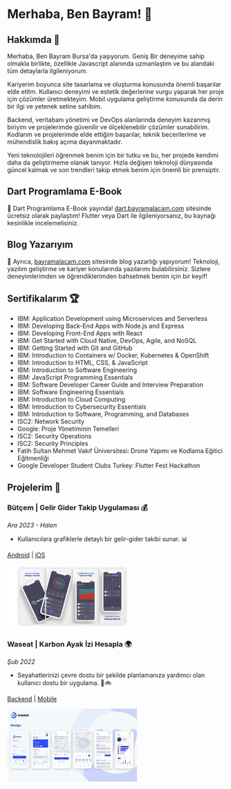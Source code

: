 # Merhaba, Ben Bayram! 👋

## Hakkımda 🌟

Merhaba, Ben Bayram Bursa'da yaşıyorum. Geniş Bir deneyime sahip olmakla birlikte, özellikle Javascript alanında uzmanlaştım ve bu alandaki tüm detaylarla ilgileniyorum.

Kariyerim boyunca site tasarlama ve oluşturma konusunda önemli başarılar elde etitm. Kullanıcı deneyimi ve estetik değerlerine vurgu yaparak her proje için çözümler üretmekteyim. Mobil uygulama geliştirme konusunda da derin bir ilgi ve yetenek setine sahibim.

Backend, veritabanı yönetimi ve DevOps alanlarında deneyim kazanmış biriyim ve projelerimde güvenilir ve ölçeklenebilir çözümler sunabilirim. Kodlarım ve projelerimde elde ettiğim başarılar, teknik becerilerime ve mühendislik bakış açıma dayanmaktadır.

Yeni teknolojileri öğrenmek benim için bir tutku ve bu, her projede kendimi daha da geliştirmeme olanak tanıyor. Hızla değişen teknoloji dünyasında güncel kalmak ve son trendleri takip etmek benim için önemli bir prensiptir.

## Dart Programlama E-Book

📘 Dart Programlama E-Book yayında! [dart.bayramalacam.com](https://dart.bayramalacam.com) sitesinde ücretsiz olarak paylaştım! Flutter veya Dart ile ilgileniyorsanız, bu kaynağı kesinlikle incelemelisiniz.

## Blog Yazarıyım

📝 Ayrıca, [bayramalacam.com](https://bayramalacam.com) sitesinde blog yazarlığı yapıyorum! Teknoloji, yazılım geliştirme ve kariyer konularında yazılarımı bulabilirsiniz. Sizlere deneyimlerimden ve öğrendiklerimden bahsetmek benim için bir keyif!


## Sertifikalarım 🏆

- IBM: Application Development using Microservices and Serverless
- IBM: Developing Back-End Apps with Node.js and Express
- IBM: Developing Front-End Apps with React
- IBM: Get Started with Cloud Native, DevOps, Agile, and NoSQL
- IBM: Getting Started with Git and GitHub
- IBM: Introduction to Containers w/ Docker, Kubernetes & OpenShift
- IBM: Introduction to HTML, CSS, & JavaScript
- IBM: Introduction to Software Engineering
- IBM: JavaScript Programming Essentials
- IBM: Software Developer Career Guide and Interview Preparation
- IBM: Software Engineering Essentials
- IBM: Introduction to Cloud Computing
- IBM: Introduction to Cybersecurity Essentials
- IBM: Introduction to Software, Programming, and Databases
- ISC2: Network Security
- Google: Proje Yönetiminin Temelleri
- ISC2: Security Operations
- ISC2: Security Principles
- Fatih Sultan Mehmet Vakıf Üniversitesi: Drone Yapımı ve Kodlama Eğitici Eğitmenliği
- Google Developer Student Clubs Turkey: Flutter Fest Hackathon

## Projelerim 🚀

### Bütçem | Gelir Gider Takip Uygulaması 💰
*Ara 2023 - Halen*
- Kullanıcılara grafiklerle detaylı bir gelir-gider takibi sunar. 📊

[Android](www.bayramalacam.com/budget/android) | [iOS](www.bayramalacam.com/budget/ios)

<img src="images/projects/butcem.png" width="300">

### Waseat | Karbon Ayak İzi Hesapla 🌍
*Şub 2022*
- Seyahatlerinizi çevre dostu bir şekilde planlamanıza yardımcı olan kullanıcı dostu bir uygulama. 🚗🚲

[Backend](https://github.com/bayramlcm/waseat-backend) | [Mobile](https://github.com/ertugrulsagdic/waseat)

<img src="images/projects/waseat.jpg" width="300">

